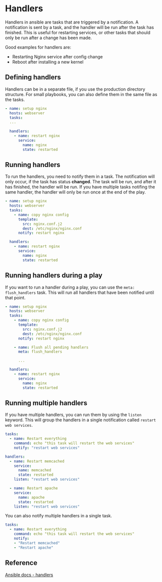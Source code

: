 # Handlers
Handlers in ansible are tasks that are triggered by a notification. A notification is sent by a task, and the handler will be run after the task has finished. This is useful for restarting services, or other tasks that should only be run after a change has been made.

Good examples for handlers are:

- Restarting Nginx service after config change
- Reboot after installing a new kernel

## Defining handlers
Handlers can be in a separate file, if you use the production directory structure.
For small playbooks, you can also define them in the same file as the tasks.

```yaml title="nginx-setup.yml" hl_lines="6 7 8 9 10"
- name: setup nginx
  hosts: webserver
  tasks:
  ...
  
  handlers:
    - name: restart nginx
      service:
        name: nginx
        state: restarted
```

## Running handlers
To run the handlers, you need to notify them in a task.
The notification will only occur, if the task has status **changed**. 
The task will be run, and after it has finished, the handler will be run.
If you have multiple tasks notifing the same handler, the handler will only be run once at the end of the play.

```yaml title="nginx-setup.yml" hl_lines="8 11"
- name: setup nginx
  hosts: webserver
  tasks:
    - name: copy nginx config
      template:
        src: nginx.conf.j2
        dest: /etc/nginx/nginx.conf
      notify: restart nginx

  handlers:
    - name: restart nginx
      service:
        name: nginx
        state: restarted
```

## Running handlers during a play
If you want to run a handler during a play, you can use the `meta: flush_handlers` task.
This will run all handlers that have been notified until that point.

```yaml title="nginx-setup.yml" hl_lines="10 11"
- name: setup nginx
  hosts: webserver
  tasks:
    - name: copy nginx config
      template:
        src: nginx.conf.j2
        dest: /etc/nginx/nginx.conf
      notify: restart nginx

    - name: Flush all pending handlers
      meta: flush_handlers

      ...

  handlers:
    - name: restart nginx
      service:
        name: nginx
        state: restarted
```

## Running multiple handlers
If you have multiple handlers, you can run them by using the `listen` keyword.
This will group the handlers in a single notification called `restart web services`.
```yaml hl_lines="4 11 17"
tasks:
  - name: Restart everything
    command: echo "this task will restart the web services"
    notify: "restart web services"

handlers:
  - name: Restart memcached
    service:
      name: memcached
      state: restarted
    listen: "restart web services"

  - name: Restart apache
    service:
      name: apache
      state: restarted
    listen: "restart web services"
```

You can also notify multiple handlers in a single task.
```yaml hl_lines="4 5 6"
tasks:
  - name: Restart everything
    command: echo "this task will restart the web services"
    notify: 
    - "Restart memcached"
    - "Restart apache"
```

## Reference
[Ansible docs - handlers](https://docs.ansible.com/ansible/latest/user_guide/playbooks_handlers.html)